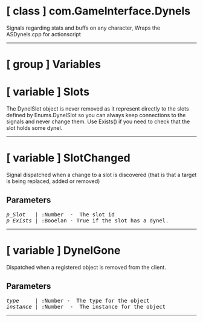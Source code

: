 # [ class ] com.GameInterface.Dynels

Signals regarding stats and buffs on any character, Wraps the ASDynels.cpp for actionscript

---

# [ group ] Variables

# [ variable ] Slots

The DynelSlot object is never removed as it represent directly to the slots defined by Enums.DynelSlot so you can always keep connections to the signals and never change them. Use Exists() if you need to check that the slot holds some dynel.

---

# [ variable ] SlotChanged

Signal dispatched when a change to a slot is discovered (that is that a target is being replaced, added or removed)

## Parameters

<pre>
<em>p_Slot</em>   | :Number  -  The slot id                 
<em>p_Exists</em> | :Booelan - True if the slot has a dynel.
</pre>

---

# [ variable ] DynelGone

Dispatched when a registered object is removed from the client.

## Parameters

<pre>
<em>type</em>     | :Number -  The type for the object     
<em>instance</em> | :Number  -  The instance for the object
</pre>

---

